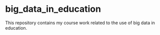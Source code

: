 # big_data_in_education
This repository contains my course work related to the use of big data in education.
